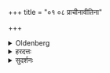 +++
title = "०१ ०८ प्राचीनावीतिना"

+++

<details><summary>Oldenberg</summary>

8. With the sacrificial cord suspended over the right shoulder,
</details>

<details><summary>हरदत्तः</summary>

+++(सम्पादकटिप्पनी - इदम् सूत्रम् दशमे व्याख्यातम्।)+++
</details>

<details><summary>सुदर्शनः</summary>

+++(सम्पादकटिप्पनी - इदम् सूत्रम् दशमे व्याख्यातम्।)+++
</details>

